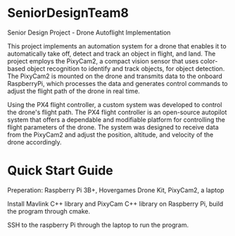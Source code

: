 # SeniorDesignTeam8

Senior Design Project - Drone Autoflight Implementation

This project implements an automation system for a drone that enables it to automatically take off, detect and track an object in flight, and land. The project employs the PixyCam2, a compact vision sensor that uses color-based object recognition to identify and track objects, for object detection. The PixyCam2 is mounted on the drone and transmits data to the onboard RaspberryPi, which processes the data and generates control commands to adjust the flight path of the drone in real time.

Using the PX4 flight controller, a custom system was developed to control the drone's flight path. The PX4 flight controller is an open-source autopilot system that offers a dependable and modifiable platform for controlling the flight parameters of the drone. The system was designed to receive data from the PixyCam2 and adjust the position, altitude, and velocity of the drone accordingly.


# Quick Start Guide

Preperation: Raspberry Pi 3B+, Hovergames Drone Kit, PixyCam2, a laptop

Install Mavlink C++ library and PixyCam C++ library on Raspberry Pi, build the program through cmake.

SSH to the raspberry Pi through the laptop to run the program.
